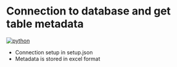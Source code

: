 # Connection to database and get table metadata

[![python](https://img.shields.io/badge/Python-3.10-3776AB.svg?style=flat&logo=python&logoColor=white)](https://www.python.org)

- Connection setup in setup.json
- Metadata is stored in excel format